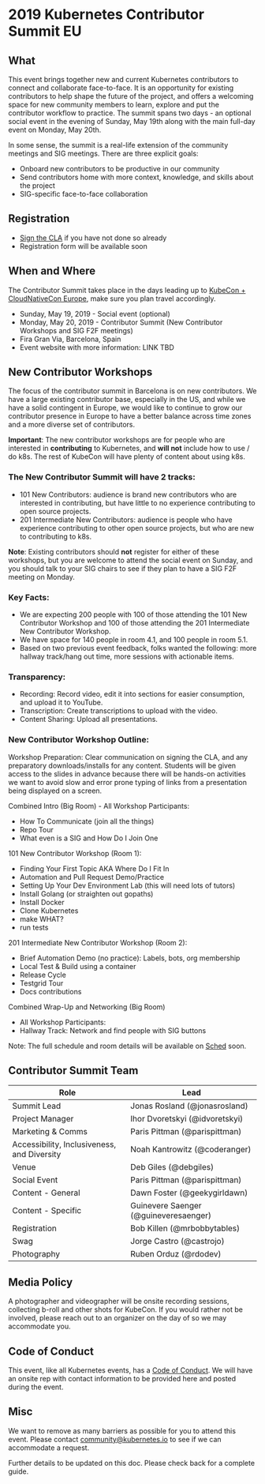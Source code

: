 # 2019 Kubernetes Contributor Summit EU

## What

This event brings together new and current Kubernetes contributors to connect and collaborate face-to-face. It is an opportunity for existing contributors to help shape the future of the project, and offers a welcoming space for new community members to learn, explore and put the contributor workflow to practice. The summit spans two days - an optional social event in the evening of Sunday, May 19th along with the main full-day event on Monday, May 20th.

In some sense, the summit is a real-life extension of the community meetings and SIG meetings. There are three explicit goals:

 - Onboard new contributors to be productive in our community
 - Send contributors home with more context, knowledge, and skills about the project
 - SIG-specific face-to-face collaboration


## Registration

 - [Sign the CLA](/CLA.md) if you have not done so already
 - Registration form will be available soon

## When and Where

The Contributor Summit takes place in the days leading up to [KubeCon + CloudNativeCon Europe](https://events.linuxfoundation.org/events/kubecon-cloudnativecon-europe-2019/), make sure you plan travel accordingly.

 - Sunday, May 19, 2019 - Social event (optional)
 - Monday, May 20, 2019 - Contributor Summit (New Contributor Workshops and SIG F2F meetings)
 - Fira Gran Via, Barcelona, Spain
 - Event website with more information: LINK TBD

## New Contributor Workshops

The focus of the contributor summit in Barcelona is on new contributors. We have a large existing contributor base, especially in the US, and while we have a solid contingent in Europe, we would like to continue to grow our contributor presence in Europe to have a better balance across time zones and a more diverse set of contributors.

**Important**: The new contributor workshops are for people who are interested in **contributing** to Kubernetes, and **will not** include how to use / do k8s. The rest of KubeCon will have plenty of content about using k8s.

### The New Contributor Summit will have 2 tracks:

* 101 New Contributors: audience is brand new contributors who are interested in contributing, but have little to no experience contributing to open source projects.
* 201 Intermediate New Contributors: audience is people who have experience contributing to other open source projects, but who are new to contributing to k8s.

**Note**: Existing contributors should **not** register for either of these workshops, but you are welcome to attend the social event on Sunday, and you should talk to your SIG chairs to see if they plan to have a SIG F2F meeting on Monday.

### Key Facts:

* We are expecting 200 people with 100 of those attending the 101 New Contributor Workshop and 100 of those attending the 201 Intermediate New Contributor Workshop. 
* We have space for 140 people in room 4.1, and 100 people in room 5.1.
* Based on two previous event feedback, folks wanted the following: more hallway track/hang out time, more sessions with actionable items.

### Transparency:

* Recording: Record video, edit it into sections for easier consumption, and upload it to YouTube.
* Transcription: Create transcriptions to upload with the video.
* Content Sharing: Upload all presentations.

### New Contributor Workshop Outline:

Workshop Preparation: Clear communication on signing the CLA, and any preparatory downloads/installs for any content. Students will be given access to the slides in advance because there will be hands-on activities we want to avoid slow and error prone typing of links from a presentation being displayed on a screen.


Combined Intro (Big Room) - All Workshop Participants:

* How To Communicate (join all the things)
* Repo Tour
* What even is a SIG and How Do I Join One

101 New Contributor Workshop (Room 1):

* Finding Your First Topic AKA Where Do I Fit In
* Automation and Pull Request Demo/Practice
* Setting Up Your Dev Environment Lab (this will need lots of tutors)
* Install Golang (or straighten out gopaths)
* Install Docker
* Clone Kubernetes
* make WHAT?
* run tests

201 Intermediate New Contributor Workshop (Room 2):

* Brief Automation Demo (no practice): Labels, bots, org membership
* Local Test & Build using a container
* Release Cycle
* Testgrid Tour
* Docs contributions

Combined Wrap-Up and Networking (Big Room)

* All Workshop Participants:
* Hallway Track: Network and find people with SIG buttons

Note: The full schedule and room details will be available on [Sched](https://contsummiteu19.sched.com/) soon.

## Contributor Summit Team


| Role  | Lead |
| ------------- | ------------- |
| Summit Lead  | Jonas Rosland (@jonasrosland)  |
| Project Manager  | Ihor Dvoretskyi (@idvoretskyi)  |
| Marketing & Comms  | Paris Pittman (@parispittman)  |
| Accessibility, Inclusiveness, and Diversity  | Noah Kantrowitz (@coderanger)  |
| Venue  | Deb Giles (@debgiles)  |
| Social Event  | Paris Pittman (@parispittman)  |
| Content - General  | Dawn Foster (@geekygirldawn) |
| Content - Specific  | Guinevere Saenger (@guineveresaenger)  |
| Registration  | Bob Killen (@mrbobbytables)  |
| Swag   | Jorge Castro (@castrojo)
| Photography  | Ruben Orduz (@rdodev)  |


## Media Policy

A photographer and videographer will be onsite recording sessions, collecting b-roll and other shots for KubeCon. If you would rather not be involved, please reach out to an organizer on the day of so we may accommodate you.


## Code of Conduct

This event, like all Kubernetes events, has a [Code of Conduct](/code-of-conduct.md). We will have an onsite rep with contact information to be provided here and posted during the event.


## Misc
We want to remove as many barriers as possible for you to attend this event. Please contact community@kubernetes.io to see if we can accommodate a request.

Further details to be updated on this doc. Please check back for a complete guide.
